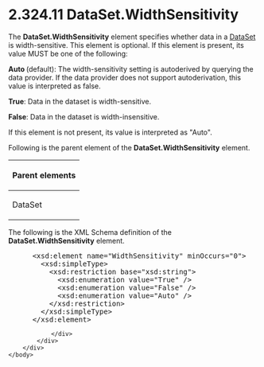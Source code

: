 <html dir="LTR" xmlns:mshelp="http://msdn.microsoft.com/mshelp" xmlns:ddue="http://ddue.schemas.microsoft.com/authoring/2003/5" xmlns:xlink="http://www.w3.org/1999/xlink" xmlns:tool="http://www.microsoft.com/tooltip">
    <head>
        <meta http-equiv="Content-Type" content="text/html; CHARSET=utf-8"></meta>
        <meta name="save" content="history"></meta>
        <title>2.324.11 DataSet.WidthSensitivity</title>
        <xml>
            <mshelp:toctitle title="2.324.11 DataSet.WidthSensitivity"></mshelp:toctitle>
            <mshelp:rltitle title="[MS-RDL]: DataSet.WidthSensitivity"></mshelp:rltitle>
            <mshelp:keyword index="A" term="7a6a7ee2-e264-4ef1-81bf-871c2f914934"></mshelp:keyword>
            <mshelp:attr name="DCSext.ContentType" value="open specification"></mshelp:attr>
            <mshelp:attr name="AssetID" value="7a6a7ee2-e264-4ef1-81bf-871c2f914934"></mshelp:attr>
            <mshelp:attr name="TopicType" value="kbRef"></mshelp:attr>
            <mshelp:attr name="DCSext.Title" value="[MS-RDL]: DataSet.WidthSensitivity" />
        </xml>
    </head>
    <body>
        <div id="header">
            <h1 class="heading">2.324.11 DataSet.WidthSensitivity</h1>
        </div>
        <div id="mainSection">
            <div id="mainBody">
                <div id="allHistory" class="saveHistory"></div>
                <div id="sectionSection0" class="section" name="collapseableSection">
                    

<p>The <b>DataSet.WidthSensitivity</b> element specifies
whether data in a <a href="a14782b0-2e2f-4305-83a3-3de3fd750b6a.htm">DataSet</a>
is width-sensitive. This element is optional. If this element is present, its
value MUST be one of the following:</p>

<p><b>Auto </b>(default): The width-sensitivity setting
is autoderived by querying the data provider. If the data provider does not
support autoderivation, this value is interpreted as false.</p>

<p><b>True</b>: Data in the dataset is width-sensitive.</p>

<p><b>False</b>: Data in the dataset is
width-insensitive.</p>

<p>If this element is not present, its value is interpreted as
&quot;Auto&quot;. </p>

<p>Following is the parent element of the <b>DataSet.WidthSensitivity</b>
element.</p>

<table>
 <thead>
  <tr>
   <th>
   <p>Parent elements</p>
   </th>
  </tr>
 </thead>
 <tr>
  <td>
  <p>DataSet</p>
  </td>
 </tr>
</table>

<p>The following is the XML Schema definition of the <b>DataSet.WidthSensitivity</b>
element.</p>

<dl>
<dd>
<div><pre> &lt;xsd:element name=&quot;WidthSensitivity&quot; minOccurs=&quot;0&quot;&gt;
   &lt;xsd:simpleType&gt;
     &lt;xsd:restriction base=&quot;xsd:string&quot;&gt;
       &lt;xsd:enumeration value=&quot;True&quot; /&gt;
       &lt;xsd:enumeration value=&quot;False&quot; /&gt;
       &lt;xsd:enumeration value=&quot;Auto&quot; /&gt;
     &lt;/xsd:restriction&gt;
   &lt;/xsd:simpleType&gt;
 &lt;/xsd:element&gt;
</pre></div>
</dd></dl>


                </div>
            </div>
        </div>
    </body>
</html>